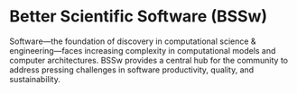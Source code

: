 # Better Scientific Software (BSSw)

Software—the foundation of discovery in computational science & engineering—faces increasing complexity in computational models and computer architectures. BSSw provides a central hub for the community to address pressing challenges in software productivity, quality, and sustainability.

<!---
Slide1 L: ../images/OG_2408_BSSwFellowships.png
Slide1 R: ../Articles/Blog/2024-08-BSSwFellowsOpen2024.md 
Slide2 L: ../Articles/Blog/2024-09-clarity-and-community-gained.md
Slide2 L: ../Articles/Blog/2024-08-BSSw-Science-Improved-Communication.md
Slide3 L: ../Articles/Blog/2024-08-ACM-REP-23-24.md
Slide3 R: ../CuratedContent/GuideSecuringScientificSoftware.md
Slide4 L: ../CuratedContent/CppCoreGuidelines.md
Slide4 R: ../CuratedContent/the-turing-way-reproducible-and-ethical-science
Slide5 L: ../Events/hpcbp-087-vtkm.md
Slide5 R: ../Events/2024BSSwF_team-learning-workshop.md 
Slide6 L: ../Events/2024-usrse-conf.md
Slide6 R: ../Events/2024-12-virtual-workshop-on-multiproject-cicd.md
Slide7 L: ../Articles/Blog/2024-07-BSSwFellows2023.md
Slide7 R: ../images/Blog_2307_BSSwFellows.png
--->

<!---
Note: We have had up to 7 L and R panels in the carousel, even if the current carousel may be shorter.

Caution: Blank line after first comment mark (or before last comment mark) causes build failure.
LCM: Saving for use again later

Slide1 L: ../images/OG_2408_BSSwFellowships.png
Slide1 R: ../Articles/Blog/2024-08-BSSwFellowsOpen2024.md
Slide2 L: ../images/Blog_2307_BSSwFellows.png
Slide2 R: ../Articles/Blog/2024-07-BSSwFellows2023.md
Slide3 L: ../Articles/Blog/2024-07-HPSF-launch.md
Slide3 R: ../CuratedContent/WordsMatter.md
Slide4 L: ../CuratedContent/TuringWay.md 
Slide4 R: ../Events/2024-08-llnl-hpc-tutorials.md
Slide5 L: ../Events/2024BSSwF_team-learning-workshop.md
Slide5 R: ../Events/hpcbp-087-vtkm.md--->

<!---
[Site Overview](SiteOverview.md)

[Communities Overview](CommunitiesOverview.md)

[Intro to CSE](IntroToCse.md)

[Intro to HPC](IntroToHpc.md)

--->
